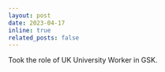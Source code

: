 ```yaml
---
layout: post
date: 2023-04-17
inline: true
related_posts: false
---
```


Took the role of UK University Worker in GSK.
